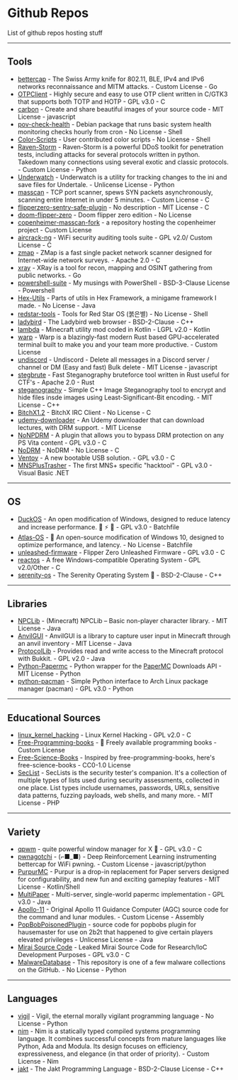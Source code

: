 # Github Repos

List of github repos hosting stuff

---

## Tools

+ [bettercap](https://github.com/bettercap/bettercap) - The Swiss Army knife for 802.11, BLE, IPv4 and IPv6 networks reconnaissance and MITM attacks. - Custom License - Go
+ [OTPClient](https://github.com/paolostivanin/OTPClient) - Highly secure and easy to use OTP client written in C/GTK3 that supports both TOTP and HOTP  - GPL v3.0 - C
+ [carbon](https://github.com/carbon-app/carbon) - Create and share beautiful images of your source code - MIT License - javascript
+ [pov-check-health](https://github.com/ProgrammersOfVilnius/pov-check-health) - Debian package that runs basic system health monitoring checks hourly from cron  - No License - Shell
+ [Color-Scripts](https://github.com/stark/Color-Scripts) - User contributed color scripts - No License - Shell
+ [Raven-Storm](https://github.com/Tmpertor/Raven-Storm) - Raven-Storm is a powerful DDoS toolkit for penetration tests, including attacks for several protocols written in python. Takedown many connections using several exotic and classic protocols. - Custom License - Python
+ [Underwatch](https://github.com/DMNh/Underwatch) - Underwatch is a utility for tracking changes to the ini and save files for Undertale. - Unlicense License - Python
+ [masscan](https://github.com/robertdavidgraham/masscan) - TCP port scanner, spews SYN packets asynchronously, scanning entire Internet in under 5 minutes. - Custom License - C
+ [flipperzero-sentry-safe-plugin](https://github.com/H4ckd4ddy/flipperzero-sentry-safe-plugin) - No description - MIT License - C
+ [doom-flipper-zero](https://github.com/p4nic4ttack/doom-flipper-zero) - Doom flipper zero edition - No License
+ [copenheimer-masscan-fork](https://github.com/hashPirate/copenheimer-masscan-fork) - a repository hosting the copenheimer project - Custom License
+ [aircrack-ng](https://github.com/aircrack-ng/aircrack-ng) - WiFi security auditing tools suite - GPL v2.0/ Custom License - C
+ [zmap](https://github.com/zmap/zmap) - ZMap is a fast single packet network scanner designed for Internet-wide network surveys. - Apache 2.0 - C
+ [xray](https://github.com/evilsocket/xray) - XRay is a tool for recon, mapping and OSINT gathering from public networks. - Go
+ [powershell-suite](https://github.com/FuzzySecurity/PowerShell-Suite) - My musings with PowerShell - BSD-3-Clause License - Powershell
+ [Hex-Utils](https://github.com/TigerHix/Hex-Utils) - Parts of utils in Hex Framework, a minigame framework I made. - No License - Java
+ [redstar-tools](https://github.com/takeshixx/redstar-tools) - Tools for Red Star OS (붉은별) - No License - Shell
+ [ladybird](https://github.com/SerenityOS/ladybird) - The Ladybird web browser - BSD-2-Clause - C++
+ [lambda](https://github.com/lambda-client/lambda) - Minecraft utility mod coded in Kotlin - LGPL v2.0 - Kotlin
+ [warp](https://github.com/warpdotdev/Warp) -  Warp is a blazingly-fast modern Rust based GPU-accelerated terminal built to make you and your team more productive. - Custom License
+ [undiscord](https://github.com/victornpb/undiscord) - Undiscord - Delete all messages in a Discord server / channel or DM (Easy and fast) Bulk delete  - MIT License - javascript
+ [stegbrute](https://github.com/R4yGM/stegbrute) - Fast Steganography bruteforce tool written in Rust useful for CTF's  - Apache 2.0 - Rust
+ [steganography](https://github.com/7thSamurai/steganography) -  Simple C++ Image Steganography tool to encrypt and hide files insde images using Least-Significant-Bit encoding. - MIT License - C++
+ [BitchX1.2](https://github.com/downingstreet/BitchX1.2) - BitchX IRC Client - No License - C
+ [udemy-downloader](https://github.com/Puyodead1/udemy-downloader) - An Udemy downloader that can download lectures, with DRM support. - MIT License  
+ [NoNPDRM](https://github.com/TheOfficialFloW/NoNpDrm) - A plugin that allows you to bypass DRM protection on any PS Vita content  - GPL v3.0 - C
+ [NoDRM](https://github.com/T3rry7f/NoDRM) - NoDRM - No License - C
+ [Ventoy](https://github.com/ventoy/Ventoy) - A new bootable USB solution. - GPL v3.0 - C
+ [MNSPlusTrasher](https://github.com/basti564/MNSPlusTrasher) - The first MNS+ specific "hacktool" - GPL v3.0 - Visual Basic .NET

---

## OS

+ [DuckOS](https://github.com/DuckOS-GitHub/DuckOS) - An open modification of Windows, designed to reduce latency and increase performance. 🚀 ⚡ 🦆 - GPL v3.0 - Batchfile
+ [Atlas-OS](https://github.com/Atlas-OS/Atlas) - 🚀 An open-source modification of Windows 10, designed to optimize performance, and latency.  - No License - Batchfile
+ [unleashed-firmware](https://github.com/DarkFlippers/unleashed-firmware) -  Flipper Zero Unleashed Firmware  - GPL v3.0 - C
+ [reactos](https://github.com/reactos/reactos) - A free Windows-compatible Operating System  - GPL v2.0/Other - C
+ [serenity-os](https://github.com/SerenityOS/serenity) - The Serenity Operating System 🐞 - BSD-2-Clause - C++

---

## Libraries

+ [NPCLib](https://github.com/JitseB/NPCLib) - (Minecraft) NPCLib – Basic non-player character library. - MIT License - Java
+ [AnvilGUI](https://github.com/WesJD/AnvilGUI) - AnvilGUI is a library to capture user input in Minecraft through an anvil inventory - MIT License - Java
+ [ProtocolLib](https://github.com/dmulloy2/ProtocolLib) - Provides read and write access to the Minecraft protocol with Bukkit. - GPL v2.0 - Java
+ [Python-Papermc](https://github.com/hoot-w00t/python-papermc) -  Python wrapper for the [PaperMC](https://papermc.io) Downloads API  - MIT License - Python
+ [python-pacman](https://github.com/peakwinter/python-pacman) - Simple Python interface to Arch Linux package manager (pacman) - GPL v3.0 - Python

---

## Educational Sources

+ [linux_kernel_hacking](https://github.com/xcellerator/linux_kernel_hacking) - Linux Kernel Hacking - GPL v2.0 - C
+ [Free-Programming-books](https://github.com/EbookFoundation/free-programming-books) - 📖 Freely available programming books - Custom License
+ [Free-Science-Books](https://github.com/EbookFoundation/free-science-books) - Inspired by free-programming-books, here's free-science-books - CC0-1.0 License
+ [SecList](https://github.com/danielmiessler/SecLists) - SecLists is the security tester's companion. It's a collection of multiple types of lists used during security assessments, collected in one place. List types include usernames, passwords, URLs, sensitive data patterns, fuzzing payloads, web shells, and many more. - MIT License - PHP

---

## Variety

+ [qpwm](https://github.com/unxsh/qpwm) - quite powerful window manager for X 🦾 - GPL v3.0 - C
+ [pwnagotchi](https://github.com/evilsocket/pwnagotchi) - (⌐■_■) - Deep Reinforcement Learning instrumenting bettercap for WiFi pwning. - Custom License - javascript/python
+ [PurpurMC](https://github.com/PurpurMC/Purpur) - Purpur is a drop-in replacement for Paper servers designed for configurability, and new fun and exciting gameplay features - MIT License - Kotlin/Shell
+ [MultiPaper](https://github.com/MultiPaper/MultiPaper) - Multi-server, single-world papermc implementation  - GPL v3.0 - Java
+ [Apollo-11](https://github.com/chrislgarry/Apollo-11) - Original Apollo 11 Guidance Computer (AGC) source code for the command and lunar modules. - Custom License - Assembly
+ [PopBobPoisonedPlugin](https://github.com/chris2rich/PopbobPoisonedPlugin) - source code for popbobs plugin for hausemaster for use on 2b2t that happened to give certain players elevated privileges - Unlicense License - Java
+ [Mirai Source Code](https://github.com/jgamblin/Mirai-Source-Code) - Leaked Mirai Source Code for Research/IoC Development Purposes - GPL v3.0 - C
+ [MalwareDatabase](https://github.com/Endermanch/MalwareDatabase) - This repository is one of a few malware collections on the GitHub. - No License - Python

---

## Languages

+ [vigil](https://github.com/munificent/vigil) - Vigil, the eternal morally vigilant programming language - No License - Python
+ [nim](https://github.com/nim-lang/Nim) - Nim is a statically typed compiled systems programming language. It combines successful concepts from mature languages like Python, Ada and Modula. Its design focuses on efficiency, expressiveness, and elegance (in that order of priority).  - Custom License - Nim
+ [jakt](https://github.com/SerenityOS/jakt) - The Jakt Programming Language - BSD-2-Clause License - C++
